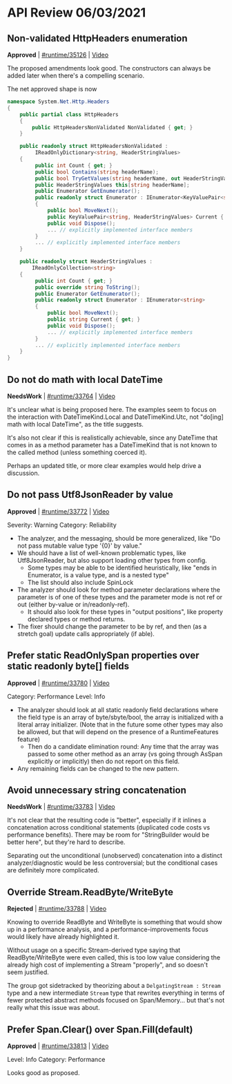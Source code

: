 # API Review 06/03/2021

## Non-validated HttpHeaders enumeration

**Approved** | [#runtime/35126](https://github.com/dotnet/runtime/issues/35126#issuecomment-854040319) | [Video](https://www.youtube.com/watch?v=m8JAKGO8zrI&t=0h0m0s)

The proposed amendments look good.  The constructors can always be added later when there's a compelling scenario.

The net approved shape is now

```C#
namespace System.Net.Http.Headers
{
    public partial class HttpHeaders
    {
        public HttpHeadersNonValidated NonValidated { get; }
    }

    public readonly struct HttpHeadersNonValidated : 
         IReadOnlyDictionary<string, HeaderStringValues>
    {
         public int Count { get; }
         public bool Contains(string headerName);
         public bool TryGetValues(string headerName, out HeaderStringValues values);
         public HeaderStringValues this[string headerName];
         public Enumerator GetEnumerator();
         public readonly struct Enumerator : IEnumerator<KeyValuePair<string, HeaderStringValues>>
         {
             public bool MoveNext();
             public KeyValuePair<string, HeaderStringValues> Current { get; }
             public void Dispose();
             ... // explicitly implemented interface members
         }
         ... // explicitly implemented interface members
    }

    public readonly struct HeaderStringValues : 
        IReadOnlyCollection<string>
    {
         public int Count { get; }
         public override string ToString();
         public Enumerator GetEnumerator();
         public readonly struct Enumerator : IEnumerator<string>
         {
             public bool MoveNext();
             public string Current { get; }
             public void Dispose();
             ... // explicitly implemented interface members
         }
         ... // explicitly implemented interface members
    }
}
```
## Do not do math with local DateTime

**NeedsWork** | [#runtime/33764](https://github.com/dotnet/runtime/issues/33764#issuecomment-854046706) | [Video](https://www.youtube.com/watch?v=m8JAKGO8zrI&t=0h14m3s)

It's unclear what is being proposed here.  The examples seem to focus on the interaction with DateTimeKind.Local and DateTimeKind.Utc, not "do[ing] math with local DateTime", as the title suggests.

It's also not clear if this is realistically achievable, since any DateTime that comes in as a method parameter has a DateTimeKind that is not known to the called method (unless something coerced it).

Perhaps an updated title, or more clear examples would help drive a discussion.
## Do not pass Utf8JsonReader by value

**Approved** | [#runtime/33772](https://github.com/dotnet/runtime/issues/33772#issuecomment-854061368) | [Video](https://www.youtube.com/watch?v=m8JAKGO8zrI&t=0h22m24s)

Severity: Warning
Category: Reliability

* The analyzer, and the messaging, should be more generalized, like "Do not pass mutable value type '{0}' by value."
* We should have a list of well-known problematic types, like Utf8JsonReader, but also support loading other types from config.
  * Some types may be able to be identified heuristically, like "ends in Enumerator, is a value type, and is a nested type"
  * The list should also include SpinLock
* The analyzer should look for method parameter declarations where the parameter is of one of these types and the parameter mode is not ref or out (either by-value or in/readonly-ref).
  * It should also look for these types in "output positions", like property declared types or method returns.
* The fixer should change the parameter to be by ref, and then (as a stretch goal) update calls appropriately (if able).

## Prefer static ReadOnlySpan<byte> properties over static readonly byte[] fields

**Approved** | [#runtime/33780](https://github.com/dotnet/runtime/issues/33780#issuecomment-854077948) | [Video](https://www.youtube.com/watch?v=m8JAKGO8zrI&t=0h47m22s)

Category: Performance
Level: Info

* The analyzer should look at all static readonly field declarations where the field type is an array of byte/sbyte/bool, the array is initialized with a literal array initializer.  (Note that in the future some other types may also be allowed, but that will depend on the presence of a RuntimeFeatures feature)
  *  Then do a candidate elimination round: Any time that the array was passed to some other method as an array (vs going through AsSpan explicitly or implicitly) then do not report on this field.
* Any remaining fields can be changed to the new pattern.

## Avoid unnecessary string concatenation

**NeedsWork** | [#runtime/33783](https://github.com/dotnet/runtime/issues/33783#issuecomment-854088293) | [Video](https://www.youtube.com/watch?v=m8JAKGO8zrI&t=1h13m9s)

It's not clear that the resulting code is "better", especially if it inlines a concatenation across conditional statements (duplicated code costs vs performance benefits).  There may be room for "StringBuilder would be better here", but they're hard to describe.

Separating out the unconditional (unobserved) concatenation into a distinct analyzer/diagnostic would be less controversial; but the conditional cases are definitely more complicated.
## Override Stream.ReadByte/WriteByte

**Rejected** | [#runtime/33788](https://github.com/dotnet/runtime/issues/33788#issuecomment-854101396) | [Video](https://www.youtube.com/watch?v=m8JAKGO8zrI&t=1h31m35s)

Knowing to override ReadByte and WriteByte is something that would show up in a performance analysis, and a performance-improvements focus would likely have already highlighted it.

Without usage on a specific Stream-derived type saying that ReadByte/WriteByte were even called, this is too low value considering the already high cost of implementing a Stream "properly", and so doesn't seem justified.

The group got sidetracked by theorizing about a `DelgatingStream : Stream` type and a new intermediate `Stream` type that rewrites everything in terms of fewer protected abstract methods focused on Span/Memory... but that's not really what this issue was about.
## Prefer Span<T>.Clear() over Span<T>.Fill(default)

**Approved** | [#runtime/33813](https://github.com/dotnet/runtime/issues/33813#issuecomment-854102050) | [Video](https://www.youtube.com/watch?v=m8JAKGO8zrI&t=1h54m32s)

Level: Info
Category: Performance

Looks good as proposed.
